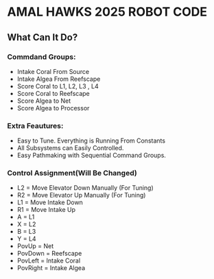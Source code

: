 # AMAL HAWKS 2025 ROBOT CODE

## What Can It Do?
### Commdand Groups:

 - Intake Coral From Source
 - Intake Algea From Reefscape
 - Score Coral to L1, L2, L3 , L4
 - Score Coral to Reefscape
 - Score Algea to Net
 - Score Algea to Processor

### Extra Feautures:

 - Easy to Tune. Everything is Running From Constants
 - All Subsystems can Easily Controlled.
 - Easy Pathmaking with Sequential Command Groups.
 
 ### Control Assignment(Will Be Changed)
 
 - L2 = Move Elevator Down Manually (For Tuning)
 - R2 = Move Elevator Up Manually (For Tuning)
 - L1 = Move Intake Down
 - R1 = Move Intake Up
 - A = L1
 - X = L2
 - B = L3
 - Y = L4
 - PovUp = Net
 - PovDown  = Reefscape
 - PovLeft = Intake Coral
 - PovRight = Intake Algea

